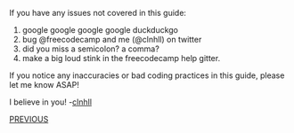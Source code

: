 If you have any issues not covered in this guide:

1. google google google google duckduckgo
2. bug @freecodecamp and me (@clnhll) on twitter
3. did you miss a semicolon? a comma?
4. make a big loud stink in the freecodecamp help gitter.

If you notice any inaccuracies or bad coding practices in this guide, please let me know ASAP!

I believe in you!
-[clnhll](https://github.com/clnhll)

[PREVIOUS](Bonus-SocketIO)

